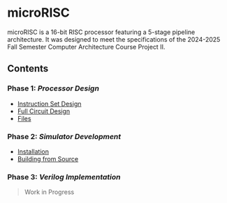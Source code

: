 # microRISC
microRISC is a 16-bit RISC processor featuring a 5-stage pipeline architecture. It was designed to meet the specifications of the 2024-2025 Fall Semester Computer Architecture Course Project II.

## Contents

### Phase 1: *Processor Design*
- [Instruction Set Design](docs/design/instructions.md)
- [Full Circuit Design](docs/stages.png)
- [Files]()

### Phase 2: *Simulator Development*
- [Installation](docs/simulator/installation)
- [Building from Source]()

### Phase 3: *Verilog Implementation* 
> Work in Progress

